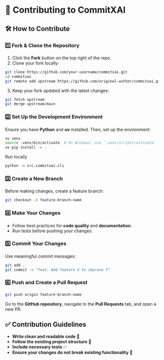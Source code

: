 # 🤝 Contributing to CommitXAI  
## 🛠️ How to Contribute  

### 1️⃣ Fork & Clone the Repository  
1. Click the **Fork** button on the top right of the repo.  
2. Clone your fork locally:  
```bash
git clone https://github.com/your-username/commitxai.git
cd commitxai
git remote add upstream https://github.com/original-author/commitxai.git
```
3. Keep your fork updated with the latest changes:  
```bash
git fetch upstream
git merge upstream/main
```

### 2️⃣ Set Up the Development Environment  
Ensure you have **Python** and **uv** installed. Then, set up the environment:  
```bash
uv venv
source .venv/bin/activate  # On Windows, use `.venv\Scripts\activate`
uv pip install -e .
```
Run locally
```bash
python -m src.commitxai.cli
```

### 3️⃣ Create a New Branch  
Before making changes, create a feature branch:  
```bash
git checkout -b feature-branch-name
```

### 4️⃣ Make Your Changes  
- Follow best practices for **code quality** and **documentation**.  
- Run tests before pushing your changes.  

### 5️⃣ Commit Your Changes  
Use meaningful commit messages:  
```bash
git add .
git commit -m "feat: Add feature X to improve Y"
```

### 6️⃣ Push and Create a Pull Request  
```bash
git push origin feature-branch-name
```
Go to the **GitHub repository**, navigate to the **Pull Requests** tab, and open a new PR.  

## ✅ Contribution Guidelines  
- **Write clean and readable code** 📝  
- **Follow the existing project structure** 📁  
- **Include necessary tests** ✅  
- **Ensure your changes do not break existing functionality** 🚀  
